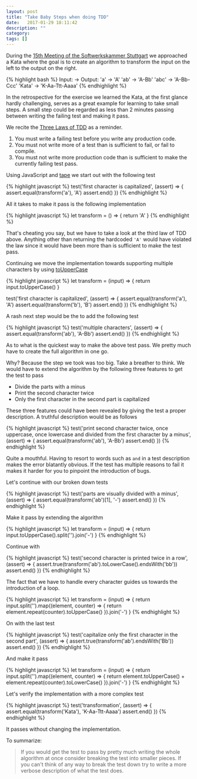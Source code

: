 ```yaml
---
layout: post
title: "Take Baby Steps when doing TDD"
date:   2017-01-29 18:11:42
description: ""
category:
tags: []
---
```


During the [15th Meeting of the Softwerkskammer Stuttgart](https://www.softwerkskammer.org/activities/16.%20Treffen%20der%20Softwerkskammer%20Stuttgart) we approached a Kata where the goal is to create an algorithm to transform the input on the left to the output on the right.

{% highlight bash %}
Input:  -> Output:
'a'     -> 'A'
'ab'    -> 'A-Bb'
'abc'   -> 'A-Bb-Ccc'
'Kata'  -> 'K-Aa-Ttt-Aaaa'
{% endhighlight %}

In the retrospective for the exercise we learned the Kata, at the first glance hardly challenging, serves as a great example for learning to take small steps. A small step could be regarded as less than 2 minutes passing between writing the failing test and making it pass.

We recite the [Three Laws of TDD](http://blog.cleancoder.com/uncle-bob/2014/12/17/TheCyclesOfTDD.html) as a reminder.

1. You must write a failing test before you write any production code.
2. You must not write more of a test than is sufficient to fail, or fail to compile.
3. You must not write more production code than is sufficient to make the currently failing test pass.

Using JavaScript and [tape](https://github.com/substack/tape) we start out with the following test

{% highlight javascript %}
test('first character is capitalized', (assert) => {
  assert.equal(transform('a'), 'A')
  assert.end()
})
{% endhighlight %}

All it takes to make it pass is the following implementation

{% highlight javascript %}
let transform = () => {
  return 'A'
}
{% endhighlight %}

That's cheating you say, but we have to take a look at the third law of TDD above. Anything other than returning the hardcoded `'A'` would have violated the law since it would have been more than is sufficient to make the test pass.

Continuing we move the implementation towards supporting multiple characters by using [toUpperCase](https://developer.mozilla.org/en/docs/Web/JavaScript/Reference/Global_Objects/String/toUpperCase)

{% highlight javascript %}
let transform = (input) => {
  return input.toUpperCase()
}

test('first character is capitalized', (assert) => {
  assert.equal(transform('a'), 'A')
  assert.equal(transform('b'), 'B')
  assert.end()
})
{% endhighlight %}

A rash next step would be the to add the following test

{% highlight javascript %}
test('multiple characters', (assert) => {
  assert.equal(transform('ab'), 'A-Bb')
  assert.end()
})
{% endhighlight %}

As to what is the quickest way to make the above test pass. We pretty much have to create the full algorithm in one go.

Why? Because the step we took was too big. Take a breather to think. We would have to extend the algorithm by the following three features to get the test to pass

* Divide the parts with a minus
* Print the second character twice
* Only the first character in the second part is capitalized

These three features could have been revealed by giving the test a proper description. A truthful description would be as follows

{% highlight javascript %}
test('print second character twice, once uppercase, once lowercase and divided from the first character by a minus', (assert) => {
  assert.equal(transform('ab'), 'A-Bb')
  assert.end()
})
{% endhighlight %}

Quite a mouthful. Having to resort to words such as `and` in a test description makes the error blatantly obvious. If the test has multiple reasons to fail it makes it harder for you to pinpoint the introduction of bugs.

Let's continue with our broken down tests

{% highlight javascript %}
test('parts are visually divided with a minus', (assert) => {
  assert.equal(transform('ab')[1], '-')
  assert.end()
})
{% endhighlight %}

Make it pass by extending the algorithm

{% highlight javascript %}
let transform = (input) => {
  return input.toUpperCase().split('').join('-')
}
{% endhighlight %}

Continue with

{% highlight javascript %}
test('second character is printed twice in a row', (assert) => {
  assert.true(transform('ab').toLowerCase().endsWith('bb'))
  assert.end()
})
{% endhighlight %}

The fact that we have to handle every character guides us towards the introduction of a loop.

{% highlight javascript %}
let transform = (input) => {
  return input.split('').map((element, counter) => {
    return element.repeat(counter).toUpperCase()
  }).join('-')
}
{% endhighlight %}

On with the last test

{% highlight javascript %}
test('capitalize only the first character in the second part', (assert) => {
  assert.true(transform('ab').endsWith('Bb'))
  assert.end()
})
{% endhighlight %}

And make it pass

{% highlight javascript %}
let transform = (input) => {
  return input.split('').map((element, counter) => {
    return element.toUpperCase() +
      element.repeat(counter).toLowerCase()
  }).join('-')
}
{% endhighlight %}

Let's verify the implementation with a more complex test

{% highlight javascript %}
test('transformation', (assert) => {
  assert.equal(transform('Kata'), 'K-Aa-Ttt-Aaaa')
  assert.end()
})
{% endhighlight %}

It passes without changing the implementation.

To summarize:

> If you would get the test to pass by pretty much writing the whole algorithm at once consider breaking the test into smaller pieces. If you can't think of any way to break the test down try to write a more verbose description of what the test does.
